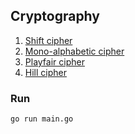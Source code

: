 ## Cryptography

1. [Shift cipher](https://www.geeksforgeeks.org/caesar-cipher-in-cryptography/)
2. [Mono-alphabetic cipher](https://www.tutorialspoint.com/cryptography/traditional_ciphers.htm)
3. [Playfair cipher](http://practicalcryptography.com/ciphers/playfair-cipher/#:~:text=The%20Playfair%20cipher%20was%20the,in%20the%20simple%20substitution%20cipher.)
4. [Hill cipher](https://www.geeksforgeeks.org/hill-cipher)


### Run 

```
go run main.go
```
